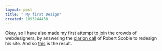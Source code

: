 ```yaml
--- 
layout: post
title: " My first Design"
created: 1093244438
---
```

Okay, so I have also made my first attempt to join the crowds of webdesigners, by answering the <a href="http://radio.weblogs.com/0001011/2004/08/17.html">clarion call</a> of Robert Scoble to redesign his site. And so <a href="http://www.nimbupani.com/scoble/template.htm">this</a> is the result.
